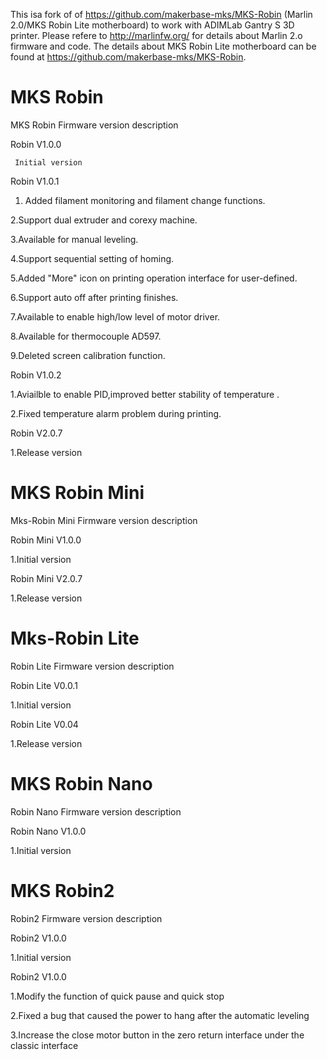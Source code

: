 This isa fork of of https://github.com/makerbase-mks/MKS-Robin (Marlin 2.0/MKS Robin Lite motherboard) to work with ADIMLab Gantry S 3D printer. 
Please refere to http://marlinfw.org/ for details about Marlin 2.o firmware and code.
The details about MKS Robin Lite motherboard can be found at https://github.com/makerbase-mks/MKS-Robin.


# MKS Robin
MKS Robin Firmware version description


Robin V1.0.0

     Initial version


Robin V1.0.1

1. Added filament monitoring and filament change functions.

2.Support dual extruder and corexy machine.

3.Available for manual leveling.

4.Support sequential setting of homing.

5.Added "More" icon on printing operation interface for user-defined.

6.Support auto off after printing finishes.

7.Available to enable high/low level of motor driver.

8.Available for thermocouple AD597.

9.Deleted screen calibration function.
	

Robin V1.0.2

1.Aviailble to enable PID,improved better stability of temperature .

2.Fixed temperature alarm problem during printing.

Robin V2.0.7

1.Release version

# MKS Robin Mini

Mks-Robin Mini Firmware version description

Robin Mini V1.0.0

1.Initial version

Robin Mini V2.0.7

1.Release version

# Mks-Robin Lite
Robin Lite Firmware version description

Robin Lite V0.0.1

1.Initial version
     
Robin Lite V0.04

1.Release version

# MKS Robin Nano

Robin Nano Firmware version description

Robin Nano V1.0.0

1.Initial version

# MKS Robin2

Robin2 Firmware version description

Robin2 V1.0.0

1.Initial version

Robin2 V1.0.0

1.Modify the function of quick pause and quick stop

2.Fixed a bug that caused the power to hang after the automatic leveling

3.Increase the close motor button in the zero return interface under the classic interface

 
  
  
